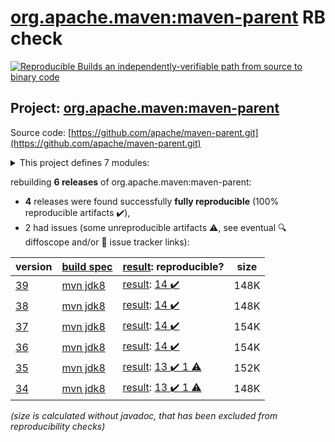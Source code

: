 [org.apache.maven:maven-parent](https://central.sonatype.com/artifact/org.apache.maven/maven-parent/versions) RB check
=======

[![Reproducible Builds](https://reproducible-builds.org/images/logos/rb.svg) an independently-verifiable path from source to binary code](https://reproducible-builds.org/)

## Project: [org.apache.maven:maven-parent](https://central.sonatype.com/artifact/org.apache.maven/maven-parent/versions)

Source code: [https://github.com/apache/maven-parent.git](https://github.com/apache/maven-parent.git)

<details><summary>This project defines 7 modules:</summary>

* [org.apache.apache.resources:apache-resource-bundles](https://search.maven.org/artifact/org.apache.apache.resources/apache-resource-bundles/)
* [org.apache.maven.doxia:doxia-tools](https://search.maven.org/artifact/org.apache.maven.doxia/doxia-tools/)
* [org.apache.maven.extensions:maven-extensions](https://search.maven.org/artifact/org.apache.maven.extensions/maven-extensions/)
* [org.apache.maven.plugins:maven-plugins](https://search.maven.org/artifact/org.apache.maven.plugins/maven-plugins/)
* [org.apache.maven.shared:maven-shared-components](https://search.maven.org/artifact/org.apache.maven.shared/maven-shared-components/)
* [org.apache.maven.skins:maven-skins](https://search.maven.org/artifact/org.apache.maven.skins/maven-skins/)
* [org.apache.maven:maven-parent](https://search.maven.org/artifact/org.apache.maven/maven-parent/)
</details>

rebuilding **6 releases** of org.apache.maven:maven-parent:
- **4** releases were found successfully **fully reproducible** (100% reproducible artifacts :heavy_check_mark:),
- 2 had issues (some unreproducible artifacts :warning:, see eventual :mag: diffoscope and/or :memo: issue tracker links):

| version | [build spec](/BUILDSPEC.md) | [result](https://reproducible-builds.org/docs/jvm/): reproducible? | size |
| -- | --------- | ------ | -- |
| [39](https://search.maven.org/artifact/org.apache.maven/maven-parent/39/pom) | [mvn jdk8](maven-parent-39.buildspec) | [result](maven-parent-39.buildinfo): [14 :heavy_check_mark: ](maven-parent-39.buildcompare) | 148K |
| [38](https://search.maven.org/artifact/org.apache.maven/maven-parent/38/pom) | [mvn jdk8](maven-parent-38.buildspec) | [result](maven-parent-38.buildinfo): [14 :heavy_check_mark: ](maven-parent-38.buildcompare) | 148K |
| [37](https://search.maven.org/artifact/org.apache.maven/maven-parent/37/pom) | [mvn jdk8](maven-parent-37.buildspec) | [result](maven-parent-37.buildinfo): [14 :heavy_check_mark: ](maven-parent-37.buildcompare) | 154K |
| [36](https://search.maven.org/artifact/org.apache.maven/maven-parent/36/pom) | [mvn jdk8](maven-parent-36.buildspec) | [result](maven-parent-36.buildinfo): [14 :heavy_check_mark: ](maven-parent-36.buildcompare) | 154K |
| [35](https://search.maven.org/artifact/org.apache.maven/maven-parent/35/pom) | [mvn jdk8](maven-parent-35.buildspec) | [result](maven-parent-35.buildinfo): [13 :heavy_check_mark:  1 :warning:](maven-parent-35.buildcompare) | 152K |
| [34](https://search.maven.org/artifact/org.apache.maven/maven-parent/34/pom) | [mvn jdk8](maven-parent-34.buildspec) | [result](maven-parent-34.buildinfo): [13 :heavy_check_mark:  1 :warning:](maven-parent-34.buildcompare) | 148K |

<i>(size is calculated without javadoc, that has been excluded from reproducibility checks)</i>
